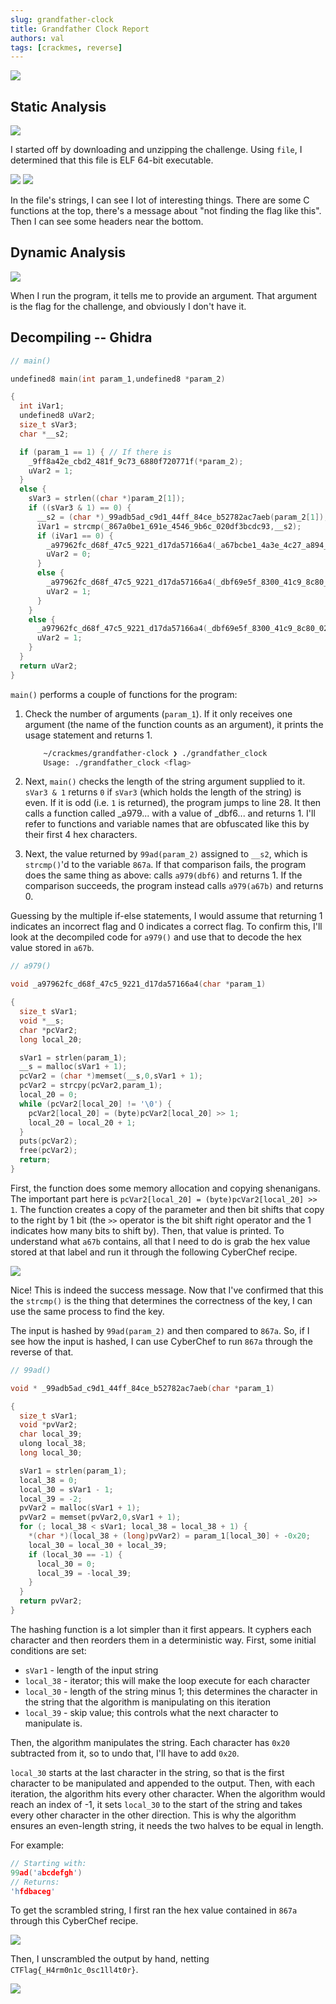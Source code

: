 ```yaml
---
slug: grandfather-clock
title: Grandfather Clock Report
authors: val
tags: [crackmes, reverse]
---
```


![](./screens/00-challenge-info.png)

## Static Analysis

![](./screens/01-file-type.png)

I started off by downloading and unzipping the challenge. Using `file`, I determined that this file is ELF 64-bit executable.

![](./screens/02-strings-1.png)
![](./screens/03-strings-2.png)

In the file's strings, I can see I lot of interesting things. There are some C functions at the top, there's a message about "not finding the flag like this". Then I can see some headers near the bottom.

## Dynamic Analysis

![](./screens/04-usage.png)

When I run the program, it tells me to provide an argument. That argument is the flag for the challenge, and obviously I don't have it.

## Decompiling -- Ghidra

```c++
// main()

undefined8 main(int param_1,undefined8 *param_2)

{
  int iVar1;
  undefined8 uVar2;
  size_t sVar3;
  char *__s2;

  if (param_1 == 1) { // If there is
    _9ff8a42e_cbd2_481f_9c73_6880f720771f(*param_2);
    uVar2 = 1;
  }
  else {
    sVar3 = strlen((char *)param_2[1]);
    if ((sVar3 & 1) == 0) {
      __s2 = (char *)_99adb5ad_c9d1_44ff_84ce_b52782ac7aeb(param_2[1]);
      iVar1 = strcmp(_867a0be1_691e_4546_9b6c_020df3bcdc93,__s2);
      if (iVar1 == 0) {
        _a97962fc_d68f_47c5_9221_d17da57166a4(_a67bcbe1_4a3e_4c27_a894_ae121b083cac);
        uVar2 = 0;
      }
      else {
        _a97962fc_d68f_47c5_9221_d17da57166a4(_dbf69e5f_8300_41c9_8c80_02a819c56349);
        uVar2 = 1;
      }
    }
    else {
      _a97962fc_d68f_47c5_9221_d17da57166a4(_dbf69e5f_8300_41c9_8c80_02a819c56349);
      uVar2 = 1;
    }
  }
  return uVar2;
}
```

`main()` performs a couple of functions for the program:

1. Check the number of arguments (`param_1`). If it only receives one argument (the name of the function counts as an argument), it prints the usage statement and returns 1.

   ```bash
       ~/crackmes/grandfather-clock ❯ ./grandfather_clock
       Usage: ./grandfather_clock <flag>
   ```

1. Next, `main()` checks the length of the string argument supplied to it. `sVar3 & 1` returns `0` if `sVar3` (which holds the length of the string) is even. If it is odd (i.e. `1` is returned), the program jumps to line 28. It then calls a function called \_a979... with a value of \_dbf6... and returns 1. I'll refer to functions and variable names that are obfuscated like this by their first 4 hex characters.

1. Next, the value returned by `99ad(param_2)` assigned to `__s2`, which is `strcmp()`'d to the variable `867a`. If that comparison fails, the program does the same thing as above: calls `a979(dbf6)` and returns 1. If the comparison succeeds, the program instead calls `a979(a67b)` and returns 0.

Guessing by the multiple if-else statements, I would assume that returning 1 indicates an incorrect flag and 0 indicates a correct flag. To confirm this, I'll look at the decompiled code for `a979()` and use that to decode the hex value stored in `a67b`.

```c++
// a979()

void _a97962fc_d68f_47c5_9221_d17da57166a4(char *param_1)

{
  size_t sVar1;
  void *__s;
  char *pcVar2;
  long local_20;

  sVar1 = strlen(param_1);
  __s = malloc(sVar1 + 1);
  pcVar2 = (char *)memset(__s,0,sVar1 + 1);
  pcVar2 = strcpy(pcVar2,param_1);
  local_20 = 0;
  while (pcVar2[local_20] != '\0') {
    pcVar2[local_20] = (byte)pcVar2[local_20] >> 1;
    local_20 = local_20 + 1;
  }
  puts(pcVar2);
  free(pcVar2);
  return;
}
```

First, the function does some memory allocation and copying shenanigans. The important part here is `pcVar2[local_20] = (byte)pcVar2[local_20] >> 1`. The function creates a copy of the parameter and then bit shifts that copy to the right by 1 bit (the `>>` operator is the bit shift right operator and the 1 indicates how many bits to shift by). Then, that value is printed. To understand what `a67b` contains, all that I need to do is grab the hex value stored at that label and run it through the following CyberChef recipe.

![](./screens/cyberchef1.png)

Nice! This is indeed the success message. Now that I've confirmed that this the `strcmp()` is the thing that determines the correctness of the key, I can use the same process to find the key.

The input is hashed by `99ad(param_2)` and then compared to `867a`. So, if I see how the input is hashed, I can use CyberChef to run `867a` through the reverse of that.

```c++
// 99ad()

void * _99adb5ad_c9d1_44ff_84ce_b52782ac7aeb(char *param_1)

{
  size_t sVar1;
  void *pvVar2;
  char local_39;
  ulong local_38;
  long local_30;

  sVar1 = strlen(param_1);
  local_38 = 0;
  local_30 = sVar1 - 1;
  local_39 = -2;
  pvVar2 = malloc(sVar1 + 1);
  pvVar2 = memset(pvVar2,0,sVar1 + 1);
  for (; local_38 < sVar1; local_38 = local_38 + 1) {
    *(char *)(local_38 + (long)pvVar2) = param_1[local_30] + -0x20;
    local_30 = local_30 + local_39;
    if (local_30 == -1) {
      local_30 = 0;
      local_39 = -local_39;
    }
  }
  return pvVar2;
}
```

The hashing function is a lot simpler than it first appears. It cyphers each character and then reorders them in a deterministic way. First, some initial conditions are set:

- `sVar1` - length of the input string
- `local_38` - iterator; this will make the loop execute for each character
- `local_30` - length of the string minus 1; this determines the character in the string that the algorithm is manipulating on this iteration
- `local_39` - skip value; this controls what the next character to manipulate is.

Then, the algorithm manipulates the string. Each character has `0x20` subtracted from it, so to undo that, I'll have to add `0x20`.

`local_30` starts at the last character in the string, so that is the first character to be manipulated and appended to the output. Then, with each iteration, the algorithm hits every other character. When the algorithm would reach an index of -1, it sets `local_30` to the start of the string and takes every other character in the other direction. This is why the algorithm ensures an even-length string, it needs the two halves to be equal in length.

For example:

```c++
// Starting with:
99ad('abcdefgh')
// Returns:
'hfdbaceg'
```

To get the scrambled string, I first ran the hex value contained in `867a` through this CyberChef recipe.

![](./screens/cyberchef2.png)

Then, I unscrambled the output by hand, netting `CTFlag{_H4rm0n1c_0sc1ll4t0r}`.

![](./screens/cracked.png)
